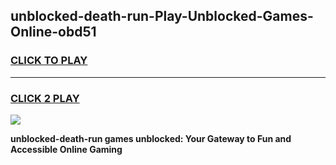 
## unblocked-death-run-Play-Unblocked-Games-Online-obd51
<h3>
<a href="https://premium76.site?title=unblocked-death-run&ref=25A">CLICK TO PLAY</a></h3>
<hr>

<h3>
<a href="https://premium76.site?title=unblocked-death-run&ref=25A">CLICK 2 PLAY</a>
  
</h3>

<a href="https://premium76.site?title=unblocked-death-run&ref=25A"><img src="https://clearcache.store/games.png"></a>


**unblocked-death-run games unblocked: Your Gateway to Fun and Accessible Online Gaming**
